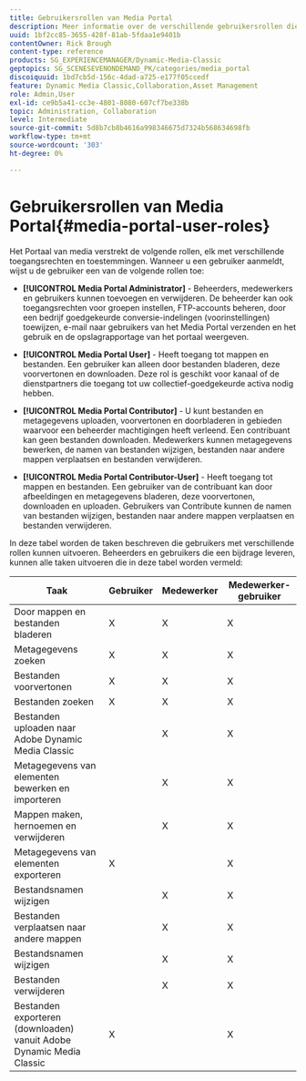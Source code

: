 ```yaml
---
title: Gebruikersrollen van Media Portal
description: Meer informatie over de verschillende gebruikersrollen die beschikbaar zijn in Media Portal in Adobe Dynamic Media Classic.
uuid: 1bf2cc85-3655-428f-81ab-5fdaa1e9401b
contentOwner: Rick Brough
content-type: reference
products: SG_EXPERIENCEMANAGER/Dynamic-Media-Classic
geptopics: SG_SCENESEVENONDEMAND_PK/categories/media_portal
discoiquuid: 1bd7cb5d-156c-4dad-a725-e177f05ccedf
feature: Dynamic Media Classic,Collaboration,Asset Management
role: Admin,User
exl-id: ce9b5a41-cc3e-4801-8080-607cf7be338b
topic: Administration, Collaboration
level: Intermediate
source-git-commit: 5d8b7cb8b4616a998346675d7324b568634698fb
workflow-type: tm+mt
source-wordcount: '303'
ht-degree: 0%

---
```


# Gebruikersrollen van Media Portal{#media-portal-user-roles}

Het Portaal van media verstrekt de volgende rollen, elk met verschillende toegangsrechten en toestemmingen. Wanneer u een gebruiker aanmeldt, wijst u de gebruiker een van de volgende rollen toe:

* **[!UICONTROL Media Portal Administrator]** - Beheerders, medewerkers en gebruikers kunnen toevoegen en verwijderen. De beheerder kan ook toegangsrechten voor groepen instellen, FTP-accounts beheren, door een bedrijf goedgekeurde conversie-indelingen (voorinstellingen) toewijzen, e-mail naar gebruikers van het Media Portal verzenden en het gebruik en de opslagrapportage van het portaal weergeven.

* **[!UICONTROL Media Portal User]** - Heeft toegang tot mappen en bestanden. Een gebruiker kan alleen door bestanden bladeren, deze voorvertonen en downloaden. Deze rol is geschikt voor kanaal of de dienstpartners die toegang tot uw collectief-goedgekeurde activa nodig hebben.

* **[!UICONTROL Media Portal Contributor]** - U kunt bestanden en metagegevens uploaden, voorvertonen en doorbladeren in gebieden waarvoor een beheerder machtigingen heeft verleend. Een contribuant kan geen bestanden downloaden. Medewerkers kunnen metagegevens bewerken, de namen van bestanden wijzigen, bestanden naar andere mappen verplaatsen en bestanden verwijderen.

* **[!UICONTROL Media Portal Contributor-User]** - Heeft toegang tot mappen en bestanden. Een gebruiker van de contribuant kan door afbeeldingen en metagegevens bladeren, deze voorvertonen, downloaden en uploaden. Gebruikers van Contribute kunnen de namen van bestanden wijzigen, bestanden naar andere mappen verplaatsen en bestanden verwijderen.

In deze tabel worden de taken beschreven die gebruikers met verschillende rollen kunnen uitvoeren. Beheerders en gebruikers die een bijdrage leveren, kunnen alle taken uitvoeren die in deze tabel worden vermeld:

| Taak | Gebruiker | Medewerker | Medewerker-gebruiker |
| --- | --- | --- | --- |
| Door mappen en bestanden bladeren | X | X | X |
| Metagegevens zoeken | X | X | X |
| Bestanden voorvertonen | X | X | X |
| Bestanden zoeken | X | X | X |
| Bestanden uploaden naar Adobe Dynamic Media Classic | | X | X |
| Metagegevens van elementen bewerken en importeren | | X | X |
| Mappen maken, hernoemen en verwijderen | | X | X |
| Metagegevens van elementen exporteren | X | | X |
| Bestandsnamen wijzigen | | X | X |
| Bestanden verplaatsen naar andere mappen | | X | X |
| Bestandsnamen wijzigen | | X | X |
| Bestanden verwijderen | | X | X |
| Bestanden exporteren (downloaden) vanuit Adobe Dynamic Media Classic | X | | X |
